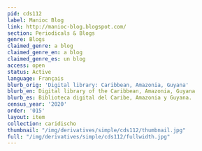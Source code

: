 ```yaml
---
pid: cds112
label: Manioc Blog
link: http://manioc-blog.blogspot.com/
section: Periodicals & Blogs
genre: Blogs
claimed_genre: a blog
claimed_genre_en: a blog
claimed_genre_es: un blog
access: open
status: Active
language: Français
blurb_orig: 'Digital library: Caribbean, Amazonia, Guyana'
blurb_en: Digital library of the Caribbean, Amazonia, Guyana
blurb_es: Biblioteca digital del Caribe, Amazonia y Guyana.
census_year: '2020'
order: '015'
layout: item
collection: caridischo
thumbnail: "/img/derivatives/simple/cds112/thumbnail.jpg"
full: "/img/derivatives/simple/cds112/fullwidth.jpg"
---
```

